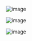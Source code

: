 ![image](https://github.com/user-attachments/assets/16fe0a08-259a-4907-a199-5c6b281c7035)

![image](https://github.com/user-attachments/assets/28eb5a5f-186b-493b-9d2b-e805d7d282ee)

![image](https://github.com/user-attachments/assets/c1125b5a-9faa-4160-991b-ab3a4ea0fc85)
